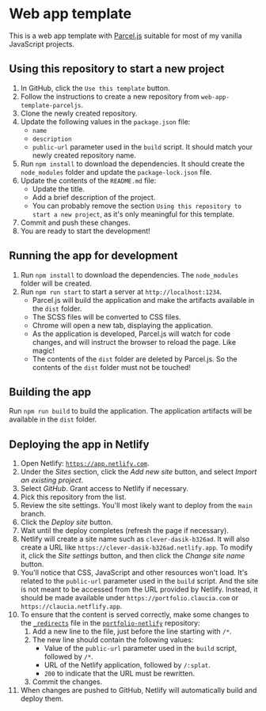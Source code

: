 # Web app template

This is a web app template with [Parcel.js](https://parceljs.org/) suitable for most of my vanilla JavaScript projects.

## Using this repository to start a new project

1. In GitHub, click the `Use this template` button.
1. Follow the instructions to create a new repository from `web-app-template-parceljs`.
1. Clone the newly created repository.
1. Update the following values in the `package.json` file:
   - `name`
   - `description`
   - `public-url` parameter used in the `build` script. It should match your newly created repository name.
1. Run `npm install` to download the dependencies. It should create the `node_modules` folder and update the `package-lock.json` file.
1. Update the contents of the `README.md` file:
   - Update the title.
   - Add a brief description of the project.
   - You can probably remove the section `Using this repository to start a new project`, as it's only meaningful for this template.
1. Commit and push these changes.
1. You are ready to start the development!

## Running the app for development

1. Run `npm install` to download the dependencies. The `node_modules` folder will be created.
1. Run `npm run start` to start a server at `http://localhost:1234`.
   - Parcel.js will build the application and make the artifacts available in the `dist` folder.
   - The SCSS files will be converted to CSS files.
   - Chrome will open a new tab, displaying the application.
   - As the application is developed, Parcel.js will watch for code changes, and will instruct the browser to reload the page. Like magic!
   - The contents of the `dist` folder are deleted by Parcel.js. So the contents of the `dist` folder must not be touched!

## Building the app

Run `npm run build` to build the application. The application artifacts will be available in the `dist` folder.

## Deploying the app in Netlify

1. Open Netlify: [`https://app.netlify.com`](https://app.netlify.com).
1. Under the _Sites_ section, click the _Add new site_ button, and select _Import an existing project_.
1. Select _GitHub_. Grant access to Netlify if necessary.
1. Pick this repository from the list.
1. Review the site settings. You'll most likely want to deploy from the `main` branch.
1. Click the _Deploy site_ button.
1. Wait until the deploy completes (refresh the page if necessary).
1. Netlify will create a site name such as `clever-dasik-b326ad`. It will also create a URL like `https://clever-dasik-b326ad.netlify.app`. To modify it, click the _Site settings_ button, and then click the _Change site name_ button.
1. You'll notice that CSS, JavaScript and other resources won't load. It's related to the `public-url` parameter used in the `build` script. And the site is not meant to be accessed from the URL provided by Netlify. Instead, it should be made available under `https://portfolio.claucia.com` or `https://claucia.netflify.app`.
1. To ensure that the content is served correctly, make some changes to the [`_redirects`](https://github.com/claucia/portfolio-netlify/blob/main/_redirects) file in the [`portfolio-netlify`](https://github.com/claucia/portfolio-netlify) repository:
   1. Add a new line to the file, just before the line starting with `/*`.
   1. The new line should contain the following values:
      - Value of the `public-url` parameter used in the `build` script, followed by `/*`.
      - URL of the Netlify application, followed by `/:splat`.
      - `200` to indicate that the URL must be rewritten.
   1. Commit the changes.
1. When changes are pushed to GitHub, Netlify will automatically build and deploy them.